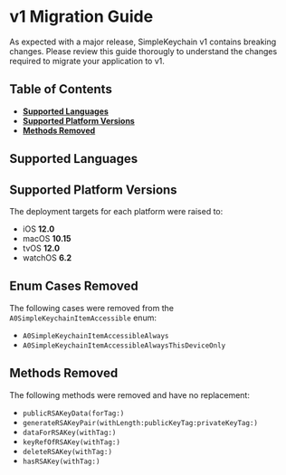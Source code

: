 # v1 Migration Guide

As expected with a major release, SimpleKeychain v1 contains breaking changes. Please review this guide thorougly to understand the changes required to migrate your application to v1.

## Table of Contents

- [**Supported Languages**](#supported-languages)
- [**Supported Platform Versions**](#supported-platform-versions)
- [**Methods Removed**](#methods-removed)

## Supported Languages

## Supported Platform Versions

The deployment targets for each platform were raised to:

- iOS **12.0**
- macOS **10.15**
- tvOS **12.0**
- watchOS **6.2**

## Enum Cases Removed

The following cases were removed from the `A0SimpleKeychainItemAccessible` enum:

- `A0SimpleKeychainItemAccessibleAlways`
- `A0SimpleKeychainItemAccessibleAlwaysThisDeviceOnly`

## Methods Removed

The following methods were removed and have no replacement:

- `publicRSAKeyData(forTag:)`
- `generateRSAKeyPair(withLength:publicKeyTag:privateKeyTag:)`
- `dataForRSAKey(withTag:)`
- `keyRefOfRSAKey(withTag:)`
- `deleteRSAKey(withTag:)`
- `hasRSAKey(withTag:)`
